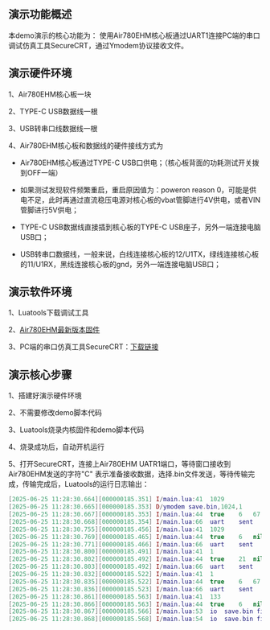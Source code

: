 
## 演示功能概述
本demo演示的核心功能为：
使用Air780EHM核心板通过UART1连接PC端的串口调试仿真工具SecureCRT，通过Ymodem协议接收文件。

## 演示硬件环境

1、Air780EHM核心板一块

2、TYPE-C USB数据线一根

3、USB转串口线数据线一根

4、Air780EHM核心板和数据线的硬件接线方式为

- Air780EHM核心板通过TYPE-C USB口供电；（核心板背面的功耗测试开关拨到OFF一端）

- 如果测试发现软件频繁重启，重启原因值为：poweron reason 0，可能是供电不足，此时再通过直流稳压电源对核心板的vbat管脚进行4V供电，或者VIN管脚进行5V供电；

- TYPE-C USB数据线直接插到核心板的TYPE-C USB座子，另外一端连接电脑USB口；

- USB转串口数据线，一般来说，白线连接核心板的12/U1TX，绿线连接核心板的11/U1RX，黑线连接核心板的gnd，另外一端连接电脑USB口；


## 演示软件环境

1、Luatools下载调试工具

2、[Air780EHM最新版本固件](https://docs.openluat.com/air780epm/luatos/firmware/version/)

3、PC端的串口仿真工具SecureCRT：[下载链接](https://www.vandyke.com/download/index.html)


## 演示核心步骤

1、搭建好演示硬件环境

2、不需要修改demo脚本代码

3、Luatools烧录内核固件和demo脚本代码

4、烧录成功后，自动开机运行

5、打开SecureCRT，连接上Air780EHM UATR1端口，等待窗口接收到Air780EHM发送的字符"C" 表示准备接收数据，选择.bin文件发送，等待传输完成，传输完成后，Luatools的运行日志输出：
``` lua
[2025-06-25 11:28:30.664][000000185.351] I/main.lua:41	1029
[2025-06-25 11:28:30.665][000000185.353] D/ymodem save.bin,1024,1
[2025-06-25 11:28:30.667][000000185.353] I/main.lua:44	true	6	67	false	false
[2025-06-25 11:28:30.668][000000185.354] I/main.lua:66	uart	sent	1
[2025-06-25 11:28:30.755][000000185.456] I/main.lua:41	1029
[2025-06-25 11:28:30.769][000000185.465] I/main.lua:44	true	6	nil	true	false
[2025-06-25 11:28:30.771][000000185.466] I/main.lua:66	uart	sent	1
[2025-06-25 11:28:30.800][000000185.491] I/main.lua:41	1
[2025-06-25 11:28:30.802][000000185.492] I/main.lua:44	true	21	nil	false	false
[2025-06-25 11:28:30.803][000000185.492] I/main.lua:66	uart	sent	1
[2025-06-25 11:28:30.832][000000185.522] I/main.lua:41	1
[2025-06-25 11:28:30.835][000000185.522] I/main.lua:44	true	6	67	false	false
[2025-06-25 11:28:30.836][000000185.523] I/main.lua:66	uart	sent	1
[2025-06-25 11:28:30.861][000000185.563] I/main.lua:41	133
[2025-06-25 11:28:30.866][000000185.563] I/main.lua:44	true	6	nil	false	true
[2025-06-25 11:28:30.867][000000185.566] I/main.lua:53	io	save.bin file exists:	true
[2025-06-25 11:28:30.868][000000185.568] I/main.lua:54	io	save.bin file size:	1024
```